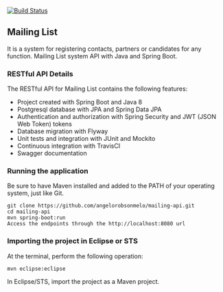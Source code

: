 [![Build Status](https://travis-ci.org/angelorobsonmelo/mailing-api.svg?branch=master)](https://travis-ci.org/angelorobsonmelo/mailing-api)
## Mailing List
 It is a system for registering contacts, partners or candidates for any function.
 Mailing List system API with Java and Spring Boot.
 ### RESTful API Details
The RESTful API for Mailing List contains the following features:
* Project created with Spring Boot and Java 8
* Postgresql database with JPA and Spring Data JPA
* Authentication and authorization with Spring Security and JWT (JSON Web Token) tokens
* Database migration with Flyway
* Unit tests and integration with JUnit and Mockito
* Continuous integration with TravisCI
* Swagger documentation
 ### Running the application
Be sure to have Maven installed and added to the PATH of your operating system, just like Git.
 ```
 git clone https://github.com/angelorobsonmelo/mailing-api.git
 cd mailing-api
 mvn spring-boot:run
 Access the endpoints through the http://localhost:8080 url
 ```
 ### Importing the project in Eclipse or STS
 At the terminal, perform the following operation:
 ```
 mvn eclipse:eclipse
 ```
 In Eclipse/STS, import the project as a Maven project.
